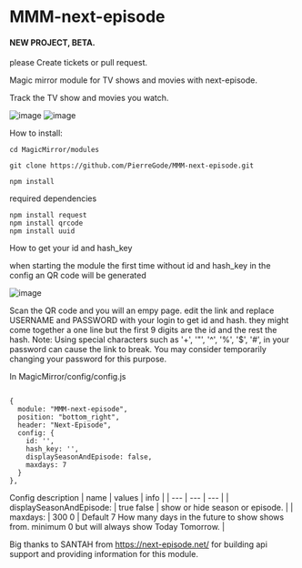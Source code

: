 # MMM-next-episode
<p></p>

<h4>NEW PROJECT, BETA.</H4>
please Create tickets or pull request.

<p></p>
Magic mirror module for TV shows and movies with next-episode. <p></p>
Track the TV show and movies you watch.

![image](https://github.com/PierreGode/MMM-next-episode/assets/8579922/38e955a4-a156-4ef8-8b67-6e0b93e0645c)
![image](https://github.com/PierreGode/MMM-next-episode/assets/8579922/08f59252-8a0c-4d29-8d6f-716336204fb3)




How to install:<p></p>



```
cd MagicMirror/modules
```
```
git clone https://github.com/PierreGode/MMM-next-episode.git
```
```
npm install
```
required dependencies
```
npm install request
npm install qrcode
npm install uuid
```

How to get your id and hash_key<p></p> 
when starting the module the first time without id and hash_key in the config an QR code will be generated<p></p>
![image](https://github.com/PierreGode/MMM-next-episode/assets/8579922/ab96c625-9836-4840-b313-6e3e3c0f13d7)
<p></p>
Scan the QR code and you will an empy page. edit the link and replace USERNAME and PASSWORD with your login to get id and hash. they might come together a one line but the first 9 digits are the id and the rest the hash.
Note: Using special characters such as '+', '"', '^', '%', '$', '#', in your password can cause the link to break. You may consider temporarily changing your password for this purpose.

In MagicMirror/config/config.js
```

{
  module: "MMM-next-episode",
  position: "bottom_right",
  header: "Next-Episode",
  config: {
    id: '',
    hash_key: '',
    displaySeasonAndEpisode: false,
    maxdays: 7 
  }
},
```
Config description
| name | values | info |
| --- | --- | --- |
| displaySeasonAndEpisode: | true false | show or hide season or episode. |
| maxdays: | 300 0  |  Default 7 How many days in the future to show shows from. minimum 0 but will always show Today Tomorrow. |


Big thanks to SANTAH from https://next-episode.net/ for building api support and providing information for this module.

